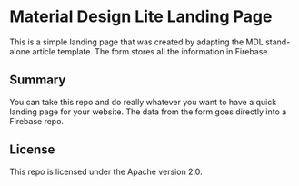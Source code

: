 # Material Design Lite Landing Page
This is a simple landing page that was created by adapting the MDL stand-alone article template.  The form stores all the information in Firebase.

## Summary
You can take this repo and do really whatever you want to have a quick landing page for your website.  The data from the form goes directly into a Firebase repo.


## License
This repo is licensed under the Apache version 2.0.

